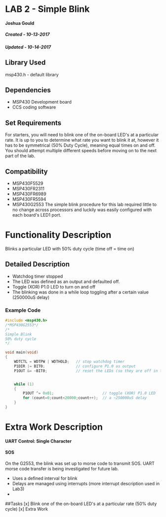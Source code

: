 # LAB 2 - Simple Blink
#### Joshua Gould
##### Created - 10-13-2017
##### Updated - 10-14-2017

## Library Used
msp430.h - default library

## Dependencies
* MSP430 Development board
* CCS coding software

## Set Requirements
For starters, you will need to blink one of the on-board LED's at a particular rate. It is up to you to determine what rate you want to blink it at, however it has to be symmetrical (50% Duty Cycle), meaning equal times on and off. You should attempt multiple different speeds before moving on to the next part of the lab.

## Compatibility
* MSP430F5529
* MSP430FR2311
* MSP430FR6989
* MSP430FR5594
* MSP430G2553
The simple blink procedure for this lab required little to no change across processors and luckily was easily configured with each board's LED1 port. 

# Functionality Description

Blinks a particular LED with 50% duty cycle (time off = time on)

## Detailed Description

* Watchdog timer stopped
* The LED was defined as an output and defaulted off.
* Toggle (XOR) P1.0 LED to turn on and off
* The blinking was done in a while loop toggling after a certain value (250000uS delay)

### Example Code
```C
#include <msp430.h>
/*MSP430G2553*/
/*
Simple Blink
50% duty cycle
*/

void main(void)
{
	WDTCTL = WDTPW | WDTHOLD;	// stop watchdog timer
	P1DIR |= BIT0;				// configure P1.0 as output
	P1OUT &= ~BIT0;				// reset the LEDs (so they are off in the start)


	while (1)
	{
		P1OUT ^= 0x01;						// toggle (XOR) P1.0 LED
		for (count=0;count<20000;count++);  // a ~250000uS delay
	}
}
```

# Extra Work Description

#### UART Control: Single Character

#### SOS
On the G2553, the blink was set up to morse code to transmit SOS. UART morse code transfer is being investigated for future lab.
* Uses a defined interval for blink
* Delays are managed using interrupts (more interrupt description used in Lab3)
*

##Tasks
[x] Blink one of the on-board LED's at a particular rate (50% duty cycle)
[x] Extra Work



